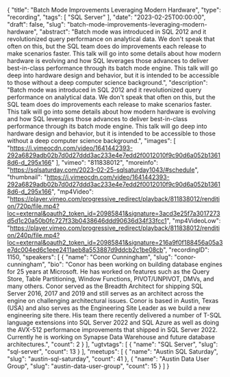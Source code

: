 {
  "title": "Batch Mode Improvements Leveraging Modern Hardware",
  "type": "recording",
  "tags": [
    "SQL Server"
  ],
  "date": "2023-02-25T00:00:00",
  "draft": false,
  "slug": "batch-mode-improvements-leveraging-modern-hardware",
  "abstract": "Batch mode was introduced in SQL 2012 and it revolutionized query performance on analytical data. We don't speak that often on this, but the SQL team does do improvements each release to make scenarios faster. This talk will go into some details about how modern hardware is evolving and how SQL leverages those advances to deliver best-in-class performance through its batch mode engine. This talk will go deep into hardware design and behavior, but it is intended to be accessible to those without a deep computer science background.",
  "description": "Batch mode was introduced in SQL 2012 and it revolutionized query performance on analytical data. We don't speak that often on this, but the SQL team does do improvements each release to make scenarios faster. This talk will go into some details about how modern hardware is evolving and how SQL leverages those advances to deliver best-in-class performance through its batch mode engine. This talk will go deep into hardware design and behavior, but it is intended to be accessible to those without a deep computer science background.",
  "images": [
    "https://i.vimeocdn.com/video/1641442393-292a6829adb02b7d0d27ddd3ac233e4e7edd2f0012010f9c90d6a052b13618d6-d_295x166"
  ],
  "vimeo": "811838012",
  "moreinfo": "https://sqlsaturday.com/2023-02-25-sqlsaturday1043/#schedule",
  "thumbnail": "https://i.vimeocdn.com/video/1641442393-292a6829adb02b7d0d27ddd3ac233e4e7edd2f0012010f9c90d6a052b13618d6-d_295x166",
  "mp4Video": "https://player.vimeo.com/progressive_redirect/playback/811838012/rendition/720p/file.mp4?loc=external&oauth2_token_id=20985841&signature=3acd3e25f7a3017273d5d1c20a50b0fc727f33b0438646ddd90636d34f33fcc1",
  "mp4VideoLow": "https://player.vimeo.com/progressive_redirect/playback/811838012/rendition/240p/file.mp4?loc=external&oauth2_token_id=20985841&signature=216a9f0f188456a05a3e7dc004ed6c1eee2411aeb8a553887d9ddcb2c1be08cb",
  "recordingID": 1150,
  "speakers": [
    {
      "name": "Conor Cunningham",
      "slug": "conor-cunningham",
      "bio": "Conor has been working on building database engines for 25 years at Microsoft. He has worked on features such as the Query Store, Table Partitioning, Window Functions, PIVOT/UNPIVOT, DMVs, and many others. Conor served as the Breadth Architect for shipping SQL Server 2016, 2017 and 2019 and still serves as an architect across the engine on challenging architectural issues. Conor is based in Austin, Texas (USA) and also serves as the Engineering Site Leader as we build a new engineering site there. His team there recently delivered a number of T-SQL language extensions into SQL Server 2022 and SQL Azure as well as doing the AVX-512 performance improvements that shipped in SQL Server 2022. Currently he is working on Synapse Data Warehouse and future database architectures.",
      "count": 2
    }
  ],
  "ugtvtags": [
    {
      "name": "SQL Server",
      "slug": "sql-server",
      "count": 13
    }
  ],
  "meetups": [
    {
      "name": "Austin SQL Saturday",
      "slug": "austin-sql-saturday",
      "count": 41
    },
    {
      "name": "Austin Data User Group",
      "slug": "austin-data-user-group",
      "count": 15
    }
  ]
}